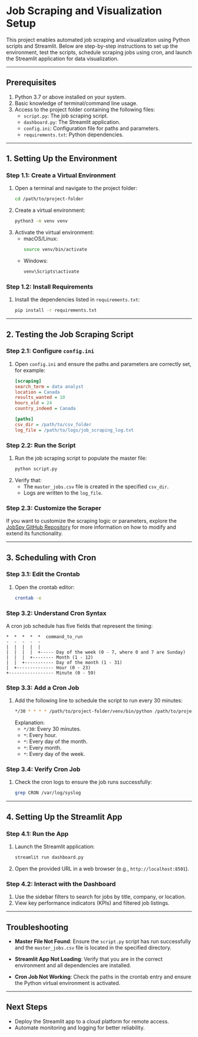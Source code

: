 # Job Scraping and Visualization Setup

This project enables automated job scraping and visualization using Python scripts and Streamlit. Below are step-by-step instructions to set up the environment, test the scripts, schedule scraping jobs using cron, and launch the Streamlit application for data visualization.

---

## Prerequisites
1. Python 3.7 or above installed on your system.
2. Basic knowledge of terminal/command line usage.
3. Access to the project folder containing the following files:
    - `script.py`: The job scraping script.
    - `dashboard.py`: The Streamlit application.
    - `config.ini`: Configuration file for paths and parameters.
    - `requirements.txt`: Python dependencies.

---

## 1. Setting Up the Environment

### Step 1.1: Create a Virtual Environment
1. Open a terminal and navigate to the project folder:
   ```bash
   cd /path/to/project-folder
   ```
2. Create a virtual environment:
   ```bash
   python3 -m venv venv
   ```
3. Activate the virtual environment:
   - macOS/Linux:
     ```bash
     source venv/bin/activate
     ```
   - Windows:
     ```bash
     venv\Scripts\activate
     ```

### Step 1.2: Install Requirements
1. Install the dependencies listed in `requirements.txt`:
   ```bash
   pip install -r requirements.txt
   ```

---

## 2. Testing the Job Scraping Script

### Step 2.1: Configure `config.ini`
1. Open `config.ini` and ensure the paths and parameters are correctly set, for example:
   ```ini
   [scraping]
   search_term = data analyst
   location = Canada
   results_wanted = 10
   hours_old = 24
   country_indeed = Canada

   [paths]
   csv_dir = /path/to/csv_folder
   log_file = /path/to/logs/job_scraping_log.txt
   ```

### Step 2.2: Run the Script
1. Run the job scraping script to populate the master file:
   ```bash
   python script.py
   ```
2. Verify that:
   - The `master_jobs.csv` file is created in the specified `csv_dir`.
   - Logs are written to the `log_file`.

### Step 2.3: Customize the Scraper
If you want to customize the scraping logic or parameters, explore the [JobSpy GitHub Repository](https://github.com/Bunsly/JobSpy) for more information on how to modify and extend its functionality.


---

## 3. Scheduling with Cron

### Step 3.1: Edit the Crontab
1. Open the crontab editor:
   ```bash
   crontab -e
   ```

### Step 3.2: Understand Cron Syntax
A cron job schedule has five fields that represent the timing:
   ```
   *  *  *  *  *  command_to_run
   -  -  -  -  -
   |  |  |  |  |
   |  |  |  |  +----- Day of the week (0 - 7, where 0 and 7 are Sunday)
   |  |  |  +-------- Month (1 - 12)
   |  |  +----------- Day of the month (1 - 31)
   |  +-------------- Hour (0 - 23)
   +----------------- Minute (0 - 59)
   ```

### Step 3.3: Add a Cron Job
1. Add the following line to schedule the script to run every 30 minutes:
   ```bash
   */30 * * * * /path/to/project-folder/venv/bin/python /path/to/project-folder/script.py
   ```
   Explanation:
   - `*/30`: Every 30 minutes.
   - `*`: Every hour.
   - `*`: Every day of the month.
   - `*`: Every month.
   - `*`: Every day of the week.

### Step 3.4: Verify Cron Job
1. Check the cron logs to ensure the job runs successfully:
   ```bash
   grep CRON /var/log/syslog
   ```

---

## 4. Setting Up the Streamlit App

### Step 4.1: Run the App
1. Launch the Streamlit application:
   ```bash
   streamlit run dashboard.py
   ```
2. Open the provided URL in a web browser (e.g., `http://localhost:8501`).

### Step 4.2: Interact with the Dashboard
1. Use the sidebar filters to search for jobs by title, company, or location.
2. View key performance indicators (KPIs) and filtered job listings.

---

## Troubleshooting

- **Master File Not Found**:
  Ensure the `script.py` script has run successfully and the `master_jobs.csv` file is located in the specified directory.

- **Streamlit App Not Loading**:
  Verify that you are in the correct environment and all dependencies are installed.

- **Cron Job Not Working**:
  Check the paths in the crontab entry and ensure the Python virtual environment is activated.

---

## Next Steps
- Deploy the Streamlit app to a cloud platform for remote access.
- Automate monitoring and logging for better reliability.


